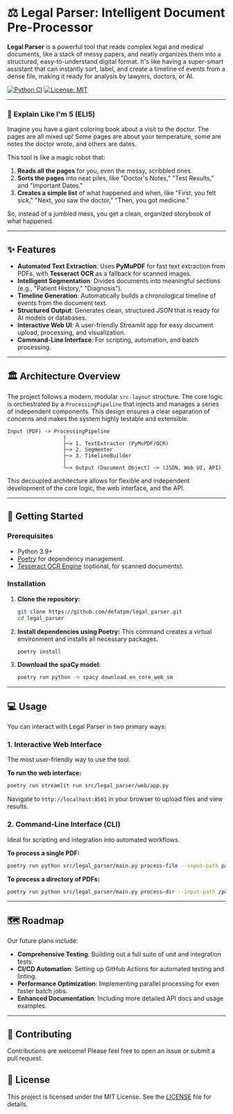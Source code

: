 # ⚖️ Legal Parser: Intelligent Document Pre-Processor

**Legal Parser** is a powerful tool that reads complex legal and medical documents, like a stack of messy papers, and neatly organizes them into a structured, easy-to-understand digital format. It's like having a super-smart assistant that can instantly sort, label, and create a timeline of events from a dense file, making it ready for analysis by lawyers, doctors, or AI.

[![Python CI](https://github.com/defatpm/legal_parser/actions/workflows/ci.yml/badge.svg)](https://github.com/defatpm/legal_parser/actions/workflows/ci.yml)
[![License: MIT](https://img.shields.io/badge/License-MIT-yellow.svg)](https://opensource.org/licenses/MIT)

---

### 🧸 Explain Like I'm 5 (ELI5)

Imagine you have a giant coloring book about a visit to the doctor. The pages are all mixed up! Some pages are about your temperature, some are notes the doctor wrote, and others are dates.

This tool is like a magic robot that:
1.  **Reads all the pages** for you, even the messy, scribbled ones.
2.  **Sorts the pages** into neat piles, like "Doctor's Notes," "Test Results," and "Important Dates."
3.  **Creates a simple list** of what happened and when, like "First, you felt sick," "Next, you saw the doctor," "Then, you got medicine."

So, instead of a jumbled mess, you get a clean, organized storybook of what happened.

---

## ✨ Features

-   **Automated Text Extraction**: Uses **PyMuPDF** for fast text extraction from PDFs, with **Tesseract OCR** as a fallback for scanned images.
-   **Intelligent Segmentation**: Divides documents into meaningful sections (e.g., "Patient History," "Diagnosis").
-   **Timeline Generation**: Automatically builds a chronological timeline of events from the document text.
-   **Structured Output**: Generates clean, structured JSON that is ready for AI models or databases.
-   **Interactive Web UI**: A user-friendly Streamlit app for easy document upload, processing, and visualization.
-   **Command-Line Interface**: For scripting, automation, and batch processing.

---

## 🏛️ Architecture Overview

The project follows a modern, modular `src-layout` structure. The core logic is orchestrated by a `ProcessingPipeline` that injects and manages a series of independent components. This design ensures a clear separation of concerns and makes the system highly testable and extensible.

```
Input (PDF) -> ProcessingPipeline
                  |
                  ├─> 1. TextExtractor (PyMuPDF/OCR)
                  ├─> 2. Segmenter
                  ├─> 3. TimelineBuilder
                  |
                  └─> Output (Document Object) -> (JSON, Web UI, API)
```

This decoupled architecture allows for flexible and independent development of the core logic, the web interface, and the API.

---

## 🚀 Getting Started

### Prerequisites

-   Python 3.9+
-   [Poetry](https://python-poetry.org/docs/#installation) for dependency management.
-   [Tesseract OCR Engine](https://tesseract-ocr.github.io/tessdoc/Installation.html) (optional, for scanned documents).

### Installation

1.  **Clone the repository:**
    ```bash
    git clone https://github.com/defatpm/legal_parser.git
    cd legal_parser
    ```

2.  **Install dependencies using Poetry:**
    This command creates a virtual environment and installs all necessary packages.
    ```bash
    poetry install
    ```

3.  **Download the spaCy model:**
    ```bash
    poetry run python -m spacy download en_core_web_sm
    ```

---

## 💻 Usage

You can interact with Legal Parser in two primary ways:

### 1. Interactive Web Interface

The most user-friendly way to use the tool.

**To run the web interface:**
```bash
poetry run streamlit run src/legal_parser/web/app.py
```
Navigate to `http://localhost:8501` in your browser to upload files and view results.

### 2. Command-Line Interface (CLI)

Ideal for scripting and integration into automated workflows.

**To process a single PDF:**
```bash
poetry run python src/legal_parser/main.py process-file --input-path path/to/your/document.pdf --output-path path/to/output.json
```

**To process a directory of PDFs:**
```bash
poetry run python src/legal_parser/main.py process-dir --input-path /path/to/docs --output-path /path/to/output_dir
```

---

## 🗺️ Roadmap

Our future plans include:

-   **Comprehensive Testing**: Building out a full suite of unit and integration tests.
-   **CI/CD Automation**: Setting up GitHub Actions for automated testing and linting.
-   **Performance Optimization**: Implementing parallel processing for even faster batch jobs.
-   **Enhanced Documentation**: Including more detailed API docs and usage examples.

---

## 🤝 Contributing

Contributions are welcome! Please feel free to open an issue or submit a pull request.

## 📜 License

This project is licensed under the MIT License. See the [LICENSE](LICENSE) file for details.
